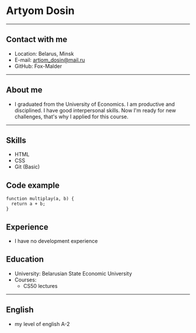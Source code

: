 # Artyom Dosin
---
## Contact with me
* Location: Belarus, Minsk
* E-mail: artiom_dosin@mail.ru
* GitHub: Fox-Malder 
---
## About me
* I graduated from the University of Economics. I am productive and disciplined. I have good interpersonal skills. Now I'm ready for new challenges, that's why I applied for this course.
---
## Skills
* HTML 
* CSS
* Git (Basic)
## Code example
```
function multiplay(a, b) {
  return a + b;
}
```
## Experience
* I have no development experience
## Education
* University: Belarusian State Economic University
* Courses:
    - CS50 lectures
---
## English
* my level of english A-2